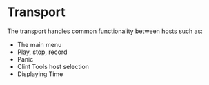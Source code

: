 # Transport
The transport handles common functionality between hosts such as:
- The main menu
- Play, stop, record
- Panic
- Clint Tools host selection
- Displaying Time
